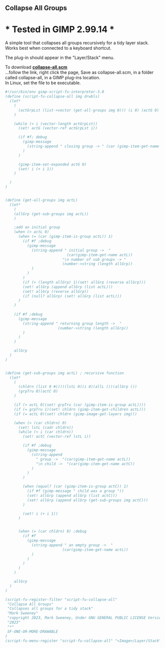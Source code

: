 ## Collapse All Groups

# * Tested in GIMP 2.99.14 *

A simple tool that collapses all groups recursively for a tidy layer stack. Works best when connected to a keyboard shortcut.  
  
The plug-in should appear in the "Layer/Stack" menu.  
  
To download [**collapse-all.scm**](https://raw.githubusercontent.com/script-fu/script-fu.github.io/main/plug-ins/collapse-all/collapse-all.scm)  
...follow the link, right click the page, Save as collapse-all.scm, in a folder called collapse-all, in a GIMP plug-ins location.  
In Linux, set the file to be executable.
   
   

```scheme
#!/usr/bin/env gimp-script-fu-interpreter-3.0
(define (script-fu-collapse-all img drwbls)
  (let*
    (
      (actGrpLst (list->vector (get-all-groups img 0))) (i 0) (actG 0)
    )

    (while (< i (vector-length actGrpLst))
      (set! actG (vector-ref actGrpLst i))

      (if #f; debug
        (gimp-message
          (string-append " closing group -> " (car (gimp-item-get-name actG)))
        )
      )

      (gimp-item-set-expanded actG 0)
      (set! i (+ i 1))
    )

  )
)


(define (get-all-groups img actL)
  (let*
    (
    (allGrp (get-sub-groups img actL))
    )

    ;add an initial group
    (when (> actL 0)
      (when (= (car (gimp-item-is-group actL)) 1)
        (if #f ;debug
          (gimp-message
            (string-append " initial group ->  "
                            (car(gimp-item-get-name actL))
                          "\n number of sub groups -> " 
                          (number->string (length allGrp))
            )
          )
        )
        (if (> (length allGrp) 1)(set! allGrp (reverse allGrp)))
        (set! allGrp (append allGrp (list actL)))
        (set! allGrp (reverse allGrp))
        (if (null? allGrp) (set! allGrp (list actL)))
      )
    )
    
    (if #f ;debug
      (gimp-message 
        (string-append " returning group length ->  "
                        (number->string (length allGrp))
        )
      )
    )

    allGrp
  )
)


(define (get-sub-groups img actL) ; recursive function
  (let*
    (
      (chldrn (list 0 #()))(lstL 0)(i 0)(allL ())(allGrp ())
      (grpTru 0)(actC 0)
    )

    (if (> actL 0)(set! grpTru (car (gimp-item-is-group actL))))
    (if (= grpTru 1)(set! chldrn (gimp-item-get-children actL)))
    (if (= actL 0)(set! chldrn (gimp-image-get-layers img)))

    (when (> (car chldrn) 0)
      (set! lstL (cadr chldrn))
      (while (< i (car chldrn))
        (set! actC (vector-ref lstL i))

        (if #f ;debug
          (gimp-message
            (string-append
              " group ->  "(car(gimp-item-get-name actL))
              "\n child ->  "(car(gimp-item-get-name actC))
            )
          )
        )

        (when (equal? (car (gimp-item-is-group actC)) 1)
          (if #f (gimp-message " child was a group "))
          (set! allGrp (append allGrp (list actC)))
          (set! allGrp (append allGrp (get-sub-groups img actC)))
        )

        (set! i (+ i 1))
      )


      (when (= (car chldrn) 0) ;debug
        (if #f
          (gimp-message 
            (string-append " an empty group ->  "
                          (car(gimp-item-get-name actL))
            )
          )
        )
      )
    )

    allGrp
  )
)

(script-fu-register-filter "script-fu-collapse-all"
 "Collapse All Groups"
 "Collapses all groups for a tidy stack"
 "Mark Sweeney"
 "copyright 2023, Mark Sweeney, Under GNU GENERAL PUBLIC LICENSE Version 3"
 "2023"
 "*"
 SF-ONE-OR-MORE-DRAWABLE
)
(script-fu-menu-register "script-fu-collapse-all" "<Image>/Layer/Stack")


```